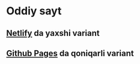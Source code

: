 # Oddiy sayt

## [Netlify](https://katta-sayt.netlify.app/) da yaxshi variant

## [Github Pages](https://qurbonsaid.github.io/katta-sayt/) da qoniqarli variant
